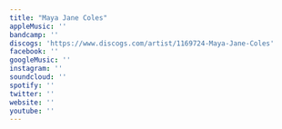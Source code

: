 ```yaml
---
title: "Maya Jane Coles"
appleMusic: ''
bandcamp: ''
discogs: 'https://www.discogs.com/artist/1169724-Maya-Jane-Coles'
facebook: ''
googleMusic: ''
instagram: ''
soundcloud: ''
spotify: ''
twitter: ''
website: ''
youtube: ''
---
```

